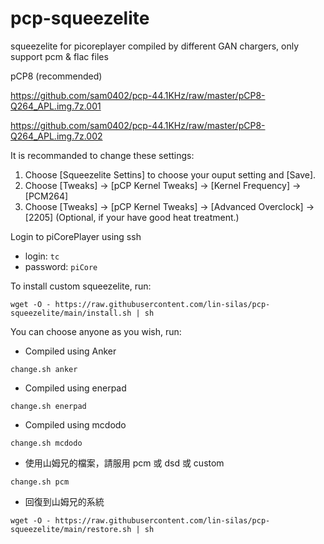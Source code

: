 # pcp-squeezelite
squeezelite for picoreplayer compiled by different GAN chargers, only support pcm & flac files

pCP8 (recommended)

https://github.com/sam0402/pcp-44.1KHz/raw/master/pCP8-Q264_APL.img.7z.001

https://github.com/sam0402/pcp-44.1KHz/raw/master/pCP8-Q264_APL.img.7z.002

It is recommanded to change these settings:

1. Choose [Squeezelite Settins] to choose your ouput setting and [Save].
2. Choose [Tweaks] -> [pCP Kernel Tweaks] -> [Kernel Frequency] -> [PCM264]
3. Choose [Tweaks] -> [pCP Kernel Tweaks] -> [Advanced Overclock] -> [2205] (Optional, if your have good heat treatment.)

Login to piCorePlayer using ssh

* login: `tc`
* password: `piCore`

To install custom squeezelite, run:

`wget -O - https://raw.githubusercontent.com/lin-silas/pcp-squeezelite/main/install.sh | sh`


You can choose anyone as you wish, run:

* Compiled using Anker

`change.sh anker`

* Compiled using enerpad

`change.sh enerpad`

* Compiled using mcdodo

`change.sh mcdodo`

* 使用山姆兄的檔案，請服用 pcm 或 dsd 或 custom

`change.sh pcm`

* 回復到山姆兄的系統

`wget -O - https://raw.githubusercontent.com/lin-silas/pcp-squeezelite/main/restore.sh | sh`
